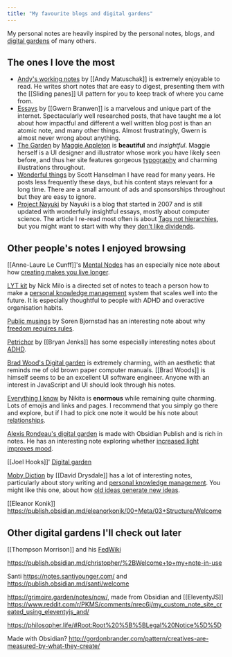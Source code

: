 ```yaml
---
title: "My favourite blogs and digital gardens"
---
```


My personal notes are heavily inspired by the personal notes, blogs, and [digital gardens](notes/digital%20garden.md) of many others. 

## The ones I love the most

- [Andy's working notes](https://notes.andymatuschak.org/About_these_notes) by [[Andy Matuschak]]  is extremely enjoyable to read. He writes short notes that are easy to digest, presenting them with the  [[Sliding panes]] UI pattern for you to keep track of where you came from.
- [Essays](https://www.gwern.net/index) by [[Gwern Branwen]] is a marvelous and unique part of the internet. Spectacularly well researched posts, that have taught me a lot about how impactful and different a well written blog post is than an atomic note, and many other things. Almost frustratingly, Gwern is almost never wrong about anything.
 - [The Garden](https://maggieappleton.com/garden) by [Maggie Appleton](notes/Maggie%20Appleton) is **beautiful** and *insightful*. Maggie herself is a UI designer and illustrator whose work you have likely seen before, and thus her site features gorgeous [typography](notes/typography) and charming illustrations throughout.
 - [Wonderful things](https://www.hanselman.com/blog/) by Scott Hanselman I have read for many years. He posts less frequently these days, but his content stays relevant for a long time. There are a small amount of ads and sponsorships throughout but they are easy to ignore.
 - [Project Nayuki](https://www.nayuki.io/) by Nayuki is a blog that started in 2007 and is still updated with wonderfully insightful essays, mostly about computer science. The article I re-read most often is about [Tags not hierarchies](https://www.nayuki.io/page/designing-better-file-organization-around-tags-not-hierarchies), but you might want to start with why they [don't like dividends](https://www.nayuki.io/page/i-dislike-dividends).

## Other people's notes I enjoyed browsing 

[[Anne-Laure Le Cunff]]'s [Mental Nodes](https://www.mentalnodes.com/about)  has an especially nice note about how [creating makes you live longer](https://www.mentalnodes.com/living-beyond-your-expiration-date).

[LYT kit](https://notes.linkingyourthinking.com/%2B+Start+Here) by Nick Milo is  a directed set of notes to teach a person how to make a [personal knowledge management](notes/PKM) system that scales well into the future. It is especially thoughtful to people with ADHD and overactive organisation habits.

[Public musings](https://zettelkasten.sorenbjornstad.com/) by Soren Bjornstad has an interesting note about why  [freedom requires rules](https://zettelkasten.sorenbjornstad.com/#NoRulesNoFreedom).

[Petrichor](https://publish.obsidian.md/bryan-jenks/INDEX) by [[Bryan Jenks]] has some especially interesting notes about [ADHD](https://publish.obsidian.md/bryan-jenks/Z/ADHD).

[Brad Wood's Digital garden](https://garden.bradwoods.io/) is extremely charming, with an aesthetic that reminds me of old brown paper computer manuals. [[Brad Woods]]  is himself seems to be an excellent UI software engineer. Anyone with an interest in JavaScript and UI should look through his notes.

[Everything I know](https://wiki.nikitavoloboev.xyz/) by Nikita is **enormous** while remaining quite charming. Lots of emojis and links and pages. I recommend that you simply go there and explore, but if I had to pick one note it would be his note about [relationships](https://wiki.nikiv.dev/relationships/).

[Alexis Rondeau's digital garden](https://publish.obsidian.md/alexisrondeau/) is made with Obsidian Publish and is rich in notes. He has an interesting note exploring whether [increased light improves mood](https://publish.obsidian.md/alexisrondeau/%E2%AD%90%EF%B8%8F+Happier+Through+Bright+Light+(Experiment)).

[[Joel Hooks]]' [Digital garden](https://joelhooks.com/)

[Moby Diction](https://www.mobydiction.ca/notes) by [[David Drysdale]] has a lot of interesting notes, particularly about story writing and [personal knowledge management](notes/PKM). You might like this one, about how [old ideas generate new ideas](https://www.mobydiction.ca/notes/Knowledge%20work%20means%20transforming%20old%20ideas%20into%20new%20ones/).




[[Eleanor Konik]] https://publish.obsidian.md/eleanorkonik/00+Meta/03+Structure/Welcome


## Other digital gardens I'll check out later

[[Thompson Morrison]] and his [FedWiki](https://thompson.wiki.innovateoregon.org/view/welcome-visitors)

https://publish.obsidian.md/christopher/%2BWelcome+to+my+note-in-use

Santi https://notes.santiyounger.com/ and https://publish.obsidian.md/santi/welcome

https://grimoire.garden/notes/now/, made from Obsidian and [[EleventyJS]] 
https://www.reddit.com/r/PKMS/comments/nrec6j/my_custom_note_site_created_using_eleventyjs_and/

https://philosopher.life/#Root:Root%20%5B%5BLegal%20Notice%5D%5D

Made with Obsidian?
http://gordonbrander.com/pattern/creatives-are-measured-by-what-they-create/